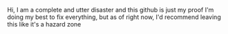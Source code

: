 Hi, I am a complete and utter disaster and this github is just my proof
I'm doing my best to fix everything, but as of right now, I'd recommend leaving this like it's a hazard zone

